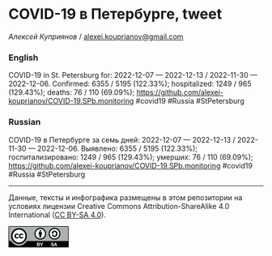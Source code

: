 COVID-19 в Петербурге, tweet
============================

*Алексей Куприянов* /
<a href="mailto:alexei.kouprianov@gmail.com" class="email">alexei.kouprianov@gmail.com</a>

### English

COVID-19 in St. Petersburg for: 2022-12-07 — 2022-12-13 / 2022-11-30 —
2022-12-06. Сonfirmed: 6355 / 5195 (122.33%); hospitalized: 1249 / 965
(129.43%); deaths: 76 / 110 (69.09%);
<a href="https://github.com/alexei-kouprianov/COVID-19.SPb.monitoring" class="uri">https://github.com/alexei-kouprianov/COVID-19.SPb.monitoring</a>
\#covid19 \#Russia \#StPetersburg

### Russian

COVID-19 в Петербурге за семь дней: 2022-12-07 — 2022-12-13 / 2022-11-30
— 2022-12-06. Выявлено: 6355 / 5195 (122.33%); госпитализировано: 1249 /
965 (129.43%); умерших: 76 / 110 (69.09%);
<a href="https://github.com/alexei-kouprianov/COVID-19.SPb.monitoring" class="uri">https://github.com/alexei-kouprianov/COVID-19.SPb.monitoring</a>
\#covid19 \#Russia \#StPetersburg

------------------------------------------------------------------------

Данные, тексты и инфографика размещены в этом репозитории на условиях
лицензии Creative Commons Attribution-ShareAlike 4.0 International ([CC
BY-SA 4.0](https://creativecommons.org/licenses/by-sa/4.0/)).

![](../misc/CC-BY-SA-icon.png "CC-BY-SA")
